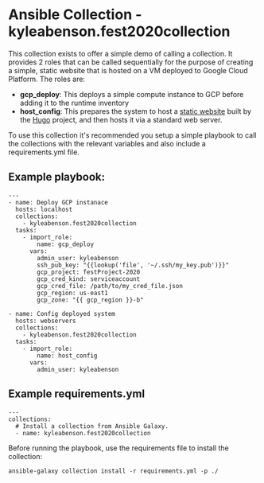 # Ansible Collection - kyleabenson.fest2020collection

This collection exists to offer a simple demo of calling a collection. It provides 2 roles that can be called sequentially for the purpose of creating a simple, static website that is hosted on a VM deployed to Google Cloud Platform. The roles are:
- **gcp_deploy**: This deploys a simple compute instance to GCP before adding it to the runtime inventory
- **host_config**: This prepares the system to host a [static website](https://github.com/kyleabenson/fest2020frontEnd) built by the [Hugo](https://gohugo.io/) project, and then hosts it via a standard web server.

To use this collection it's recommended you setup a simple playbook to call the collections with the relevant variables and also include a requirements.yml file.

## Example playbook:
```
---
- name: Deploy GCP instanace
  hosts: localhost
  collections:
    - kyleabenson.fest2020collection
  tasks:
    - import_role:
        name: gcp_deploy
      vars:  
        admin_user: kyleabenson
        ssh_pub_key: "{{lookup('file', '~/.ssh/my_key.pub')}}"
        gcp_project: festProject-2020
        gcp_cred_kind: serviceaccount
        gcp_cred_file: /path/to/my_cred_file.json
        gcp_region: us-east1
        gcp_zone: "{{ gcp_region }}-b"

- name: Config deployed system
  hosts: webservers
  collections:
    - kyleabenson.fest2020collection
  tasks:
    - import_role:
        name: host_config
      vars:
        admin_user: kyleabenson
```

## Example requirements.yml
```
---
collections:
  # Install a collection from Ansible Galaxy.
  - name: kyleabenson.fest2020collection
```

Before running the playbook, use the requirements file to install the collection:

`ansible-galaxy collection install -r requirements.yml -p ./`